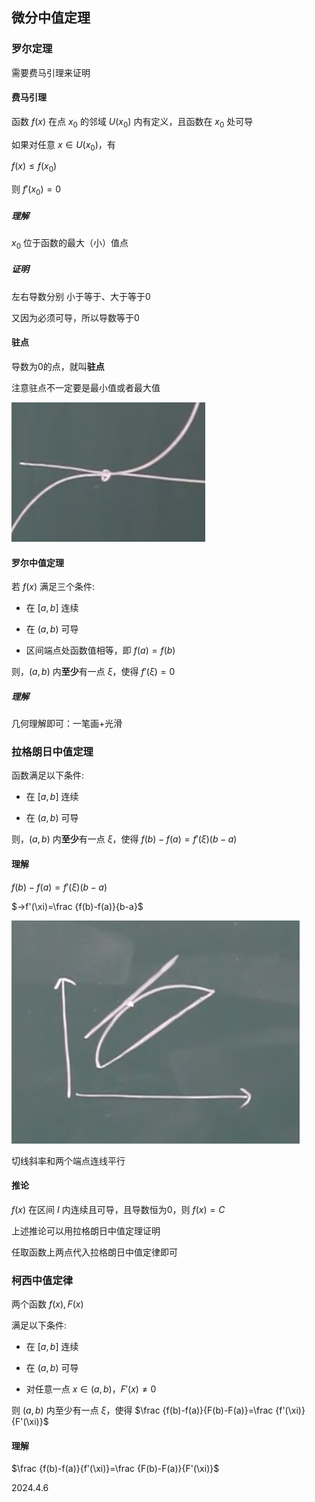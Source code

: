 ## 微分中值定理

### 罗尔定理

需要费马引理来证明

#### 费马引理

函数 $f(x)$ 在点 $x_0$ 的邻域 $U(x_0)$ 内有定义，且函数在 $x_0$ 处可导

如果对任意 $x\in U(x_0)$，有

$f(x)\leq f(x_0)$

则 $f'(x_0)=0$

##### 理解

$x_0$ 位于函数的最大（小）值点

##### 证明

左右导数分别 小于等于、大于等于0

又因为必须可导，所以导数等于0

#### 驻点

导数为0的点，就叫**驻点**

注意驻点不一定要是最小值或者最大值

![](./../assets/13.png)

#### 罗尔中值定理

若 $f(x)$ 满足三个条件:

* 在 $[a,b]$ 连续

* 在 $(a,b)$ 可导

* 区间端点处函数值相等，即 $f(a)=f(b)$

则，$(a,b)$ 内**至少**有一点 $\xi$，使得 $f'(\xi)=0$

##### 理解

几何理解即可：一笔画+光滑

### 拉格朗日中值定理

函数满足以下条件:

* 在 $[a,b]$ 连续

* 在 $(a,b)$ 可导

则，$(a,b)$ 内**至少**有一点 $\xi$，使得 $f(b)-f(a)=f'(\xi)(b-a)$

#### 理解

$f(b)-f(a)=f'(\xi)(b-a)$

$→f'(\xi)=\frac {f(b)-f(a)}{b-a}$

![](./../assets/14.png)

切线斜率和两个端点连线平行

#### 推论

$f(x)$ 在区间 $I$ 内连续且可导，且导数恒为0，则 $f(x)=C$

上述推论可以用拉格朗日中值定理证明

任取函数上两点代入拉格朗日中值定律即可

### 柯西中值定律

两个函数 $f(x),F(x)$

满足以下条件:

* 在 $[a,b]$ 连续

* 在 $(a,b)$ 可导

* 对任意一点 $x\in (a,b)$，$F'(x)\neq 0$

则 $(a,b)$ 内至少有一点 $\xi$，使得 $\frac {f(b)-f(a)}{F(b)-F(a)}=\frac {f'(\xi)}{F'(\xi)}$

#### 理解

$\frac {f(b)-f(a)}{f'(\xi)}=\frac {F(b)-F(a)}{F'(\xi)}$

2024.4.6